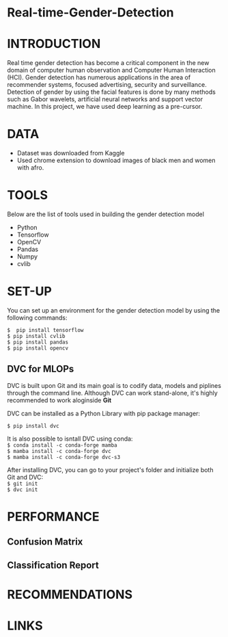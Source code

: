 # Real-time-Gender-Detection

# INTRODUCTION
Real time gender detection has become a critical component in the new domain of computer human observation and Computer Human Interaction (HCI). Gender detection has numerous applications in the area of recommender systems, focused advertising, security and surveillance. Detection of gender by using the facial features is done by many methods such as Gabor wavelets, artificial neural networks and support vector machine.
In this project, we have used deep learning as a pre-cursor.
<br>

# DATA
- Dataset was downloaded from Kaggle
- Used chrome extension to download images of black men and women with afro.



# TOOLS
Below are the list of tools used in building the gender detection model

* Python
* Tensorflow
* OpenCV
* Pandas
* Numpy
* cvlib

# SET-UP

You can set up an environment for the gender detection model by using the following commands:


`$  pip install tensorflow` <br>
`$ pip install cvlib`<br>
`$ pip install pandas` <br>
`$ pip install opencv`<br>







## DVC for MLOPs

DVC is built upon Git and its main goal is to codify data, models and piplines through the command line. Although DVC can work stand-alone, it's highly recommended to work aloginside <strong>Git</strong>

DVC can be installed as a Python Library with pip package manager:

`$ pip install dvc` <br>

It is also possible to isntall DVC using conda:<br>
`$ conda install -c conda-forge mamba`<br>
`$ mamba install -c conda-forge dvc`<br>
`$ mamba install -c conda-forge dvc-s3`<br>

After installing DVC, you can go to your project's folder and initialize both Git and DVC: <br>
`$ git init`<br>
`$ dvc init`


# PERFORMANCE

## Confusion Matrix

## Classification Report



# RECOMMENDATIONS
# LINKS